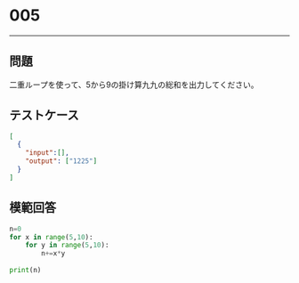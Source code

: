 
# 005

---

## 問題

二重ループを使って、5から9の掛け算九九の総和を出力してください。


## テストケース


```json
[
  {
    "input":[],
    "output": ["1225"]
  }
]
```

## 模範回答

```python
n=0
for x in range(5,10):
    for y in range(5,10):
        n+=x*y
        
print(n)
```